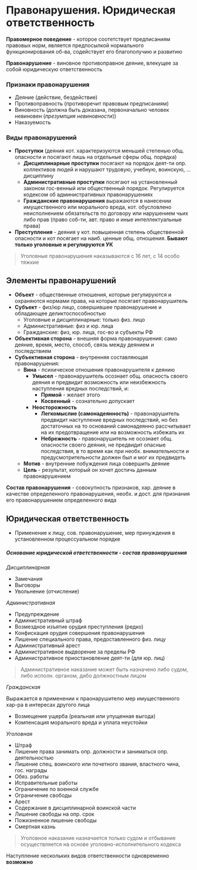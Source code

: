 # Правонарушения. Юридическая ответственность

**Правомерное поведение** - которое соотетствует предписаниям правовых норм, является предпосылкой нормального функционирования об-ва, содействует его благополучию и развитию

**Правонарушение** - виновное противоправное деяние, влекущее за собой юридическую ответственность

### Признаки правонарушения

- Деяние (действие, бездействие)
- Противоправность (противоречит правовым предписаниям)
- Виновность (должна быть доказана, первоначально человек невиновен (*презумпция невиновности*))
- Наказуемость

### Виды правонарушений

- **Проступки** (деяния кот. характеризуются меньшей степенью общ. опасности и посягают лишь на отдельные сферы общ. порядка)
  - **Дисциплинарные проступки** посягают на порядок деят-ти опр. коллективов людей и нарушают трудовую, учебную, воинскую, ... дисциплину
  - **Административные проступки** посягают на установленный законом гос-венный или общественный порядок. Регулируется кодексом об административных правонарушениях
  - **Гражданские правонарушения** выражаются в нанесении имущественного или морального вреда, кот. обусловлено неисполнением обязательств по договору или нарушением чьих либо прав (право соб-ти, авт. право и иные интеллектуальные права)
- **Преступления** - деяния у кот. повышенная степень общественной опасности и кот посягает на наиб. ценные общ. отношения. **Бывают только уголовные и регулируются УК**

> Уголовные правонарушения наказываются с 16 лет, с 14 особо тяжкие

## Элементы правонарушений

- **Объект** - общественные отношения, которые регулируются и охраняются нормами права, на которые посягает правонарушитель
- **Субъект** - физ/юр лицо, совершившее правонарушение и обладающее деликтоспособностью
  - Уголовные и дисциплинарные: только физ. лицо 
  - Административные: физ и юр. лица
  - Гражданские: физ, юр. лица, гос-во и субъекты РФ
- **Объективная сторона** - внешняя форма правонарушения: само деяние, время, место, способ, связь между деянием и последствием
- **Субъективная сторона** - внутренняя составляющая правонарушения:
  - **Вина** - психическое отношения правонарушителя к деянию
    - **Умысел** - правонарушитель осознает общ. опасность своего деяния и предвидит возможность или неизбежность наступления вредных последствий, и:
      - **Прямой** - желает этого
      - **Косвенный** - сознательно допускает
    - **Неосторожность**
      - **Легкомыслие (самонадеянность)** - правонарушитель предвидит наступление вредных последствий, но без достаточных на то оснований самонадеянно рассчитывает на их предотвращение или на возможность избежать их 
      - **Небрежность** - правонарушитель не осознает общ. опасности своего деяния, не предвидит опасные последствия, в то время как при необх. внимательности и предусмотрительности должен был и мог их предвидеть
  - **Мотив** - внутренние побуждения лица совершить деяние
  - **Цель** - результат, который он хочет достичь данным правонарушением

**Состав правонарушения** - совокупность признаков, хар. деяние в качестве определенного правонарушения, необх. и дост. для признания его правонарушением определенного вида

## Юридическая ответственность

- Применение к лицу, сов. правонарушение, мер принуждения в установленном процессуальном порядке

##### Основание юридической ответственности - состав правонарушения

*Дисциплинарная*

- Замечания
- Выговоры
- Увольнение (отчисление)

*Административная*

- Предупреждение
- Административный штраф
- Возмездное изъятие орудия преступления (редко)
- Конфискация орудия совершения правонарушения
- Лишение специального права, предоставленного физ. лицу
- Административный арест
- Административное выдворение за пределы РФ
- Административное приостановление деят-ти (для юр. лиц)

> Административное наказание может быть назначено либо судом, либо исполн. органом, дибо должностным лицом

*Гражданская*

Выражается в применении к праонарушителю мер имущественного хар-ра в интересах другого лица

- Возмещение ущерба (реальная или упущенная выгода)
- Компенсация морального вреда и уплата неустойки

*Уголовная*

- Штраф
- Лишение права занимать опр. должности и заниматься опр. деятельностью
- Лишение спец. воинского или почетного звания, властного чина, гос. награды
- Обяз. работы
- Исправительные работы
- Ограничение по военной службе
- Ограничение свободы
- Арест
- Содержание в дисциплинарной воинской части
- Лишение свободы на опр. срок
- Пожизненное лишение свободы
- Смертная казнь

> Уголовное наказание назначается только судом и отбывание осуществляется на основе уголовно-исполнительного кодекса

Наступление нескольких видов ответственности одновременно **возможно**